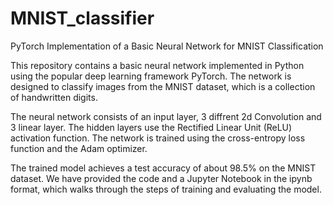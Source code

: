 # MNIST_classifier
PyTorch Implementation of a Basic Neural Network for MNIST Classification

This repository contains a basic neural network implemented in Python using the popular deep learning framework PyTorch. The network is designed to classify images from the MNIST dataset, which is a collection of handwritten digits.

The neural network consists of an input layer, 3 diffrent 2d Convolution and 3 linear layer. The hidden layers use the Rectified Linear Unit (ReLU) activation function. The network is trained using the cross-entropy loss function and the Adam optimizer.

The trained model achieves a test accuracy of about 98.5% on the MNIST dataset. We have provided the code and a Jupyter Notebook in the ipynb format, which walks through the steps of training and evaluating the model.
